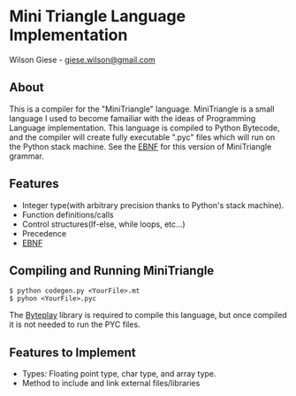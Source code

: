 Mini Triangle Language Implementation
==================================
Wilson Giese - giese.wilson@gmail.com

About
-----

This is a compiler for the "MiniTriangle" language. MiniTriangle is a small language I used to become famailiar with the ideas of Programming Language implementation. This language is compiled to Python Bytecode, and the compiler will create fully executable ".pyc" files which will run on the Python stack machine. See the [EBNF](https://github.com/WilsonGiese/MiniTriangleLanguageImplementation/blob/master/EBNF) for this version of MiniTriangle grammar. 


Features
--------
- Integer type(with arbitrary precision thanks to Python's stack machine). 
- Function definitions/calls
- Control structures(If-else, while loops, etc...)
- Precedence
- [EBNF](https://github.com/WilsonGiese/MiniTriangleLanguageImplementation/blob/master/EBNF)


Compiling and Running MiniTriangle
----------------------------------
    $ python codegen.py <YourFile>.mt
    $ pyhon <YourFile>.pyc
    
The [Byteplay](https://code.google.com/p/byteplay/) library is required to compile this language, but once compiled it is not needed to run the PYC files. 


Features to Implement
---------------------
- Types: Floating point type, char type, and array type. 
- Method to include and link external files/libraries
